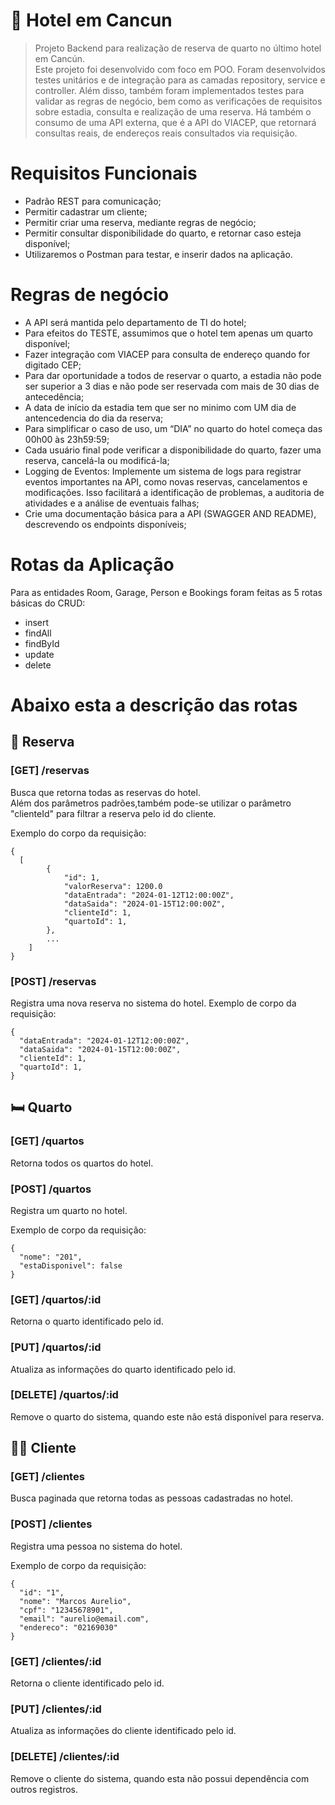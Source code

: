 # :hotel: Hotel em Cancun
> Projeto Backend para realização de reserva de quarto no último hotel em Cancún. <br/>
> Este projeto foi desenvolvido com foco em POO. Foram desenvolvidos testes unitários e de integração para as camadas repository, service e controller.
> Além disso, também foram implementados testes para validar as regras de negócio, bem como as verificações de requisitos sobre estadia, consulta e realização de uma reserva.
> Há também o consumo de uma API externa, que é a API do VIACEP, que retornará consultas reais, de endereços reais consultados via requisição.

# Requisitos Funcionais
- Padrão REST para comunicação;
- Permitir cadastrar um cliente;
- Permitir criar uma reserva, mediante regras de negócio;
- Permitir consultar disponibilidade do quarto, e retornar caso esteja disponível;
- Utilizaremos o Postman para testar, e inserir dados na aplicação.

# Regras de negócio
- A API será mantida pelo departamento de TI do hotel;
- Para efeitos do TESTE, assumimos que o hotel tem apenas um quarto disponível;
- Fazer integração com VIACEP para consulta de endereço quando for digitado CEP;
- Para dar oportunidade a todos de reservar o quarto, a estadia não pode ser superior a 3 dias e não pode ser reservada com mais de 30 dias de antecedência;
- A data de início da estadia tem que ser no minimo com UM dia de antencedencia do dia da reserva;
- Para simplificar o caso de uso, um “DIA” no quarto do hotel começa das 00h00 às 23h59:59;
- Cada usuário final pode verificar a disponibilidade do quarto, fazer uma reserva, cancelá-la ou modificá-la;
- Logging de Eventos: Implemente um sistema de logs para registrar eventos importantes na API, como novas reservas, cancelamentos e modificações.
  Isso facilitará a identificação de problemas, a auditoria de atividades e a análise de eventuais falhas;
- Crie uma documentação básica para a API (SWAGGER AND README), descrevendo os endpoints disponíveis;

# Rotas da Aplicação

Para as entidades Room, Garage, Person e Bookings foram feitas as 5 rotas básicas do CRUD:
- insert
- findAll
- findById
- update
- delete

# Abaixo esta a descrição das rotas

## :bookmark: Reserva

### [GET] /reservas
Busca que retorna todas as reservas do hotel.<br/>
Além dos parâmetros padrões,também pode-se utilizar o parâmetro "clienteId" para filtrar a reserva pelo id do cliente. <br/>

Exemplo do corpo da requisição:

```
{
  [
        {
            "id": 1,
            "valorReserva": 1200.0
            "dataEntrada": "2024-01-12T12:00:00Z",
            "dataSaida": "2024-01-15T12:00:00Z",
            "clienteId": 1,
            "quartoId": 1,
        },
        ...
    ]
}
```
### [POST] /reservas
Registra uma nova reserva no sistema do hotel. Exemplo de corpo da requisição:
``` 
{
  "dataEntrada": "2024-01-12T12:00:00Z",
  "dataSaida": "2024-01-15T12:00:00Z",
  "clienteId": 1,
  "quartoId": 1,
} 
```

## :bed: Quarto

### [GET] /quartos
Retorna todos os quartos do hotel.
### [POST] /quartos
Registra um quarto no hotel. 

Exemplo de corpo da requisição:
``` 
{
  "nome": "201",
  "estaDisponivel": false
} 
```
    
### [GET] /quartos/:id
Retorna o quarto identificado pelo id.
### [PUT] /quartos/:id
Atualiza as informações do quarto identificado pelo id.
### [DELETE] /quartos/:id
Remove o quarto do sistema, quando este não está disponível para reserva.

## :curly_haired_man: Cliente

### [GET] /clientes
Busca paginada que retorna todas as pessoas cadastradas no hotel.
### [POST] /clientes
Registra uma pessoa no sistema do hotel. 

Exemplo de corpo da requisição:
``` 
{
  "id": "1",
  "nome": "Marcos Aurelio",
  "cpf": "12345678901",
  "email": "aurelio@email.com",
  "endereco": "02169030"
} 
```
    
### [GET] /clientes/:id
Retorna o cliente identificado pelo id.
### [PUT] /clientes/:id
Atualiza as informações do cliente identificado pelo id.
### [DELETE] /clientes/:id
Remove o cliente do sistema, quando esta não possui dependência com outros registros.



